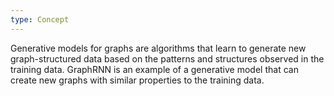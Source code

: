 ```yaml
---
type: Concept
---
```


Generative models for graphs are algorithms that learn to generate new graph-structured data based on the patterns and structures observed in the training data. GraphRNN is an example of a generative model that can create new graphs with similar properties to the training data.